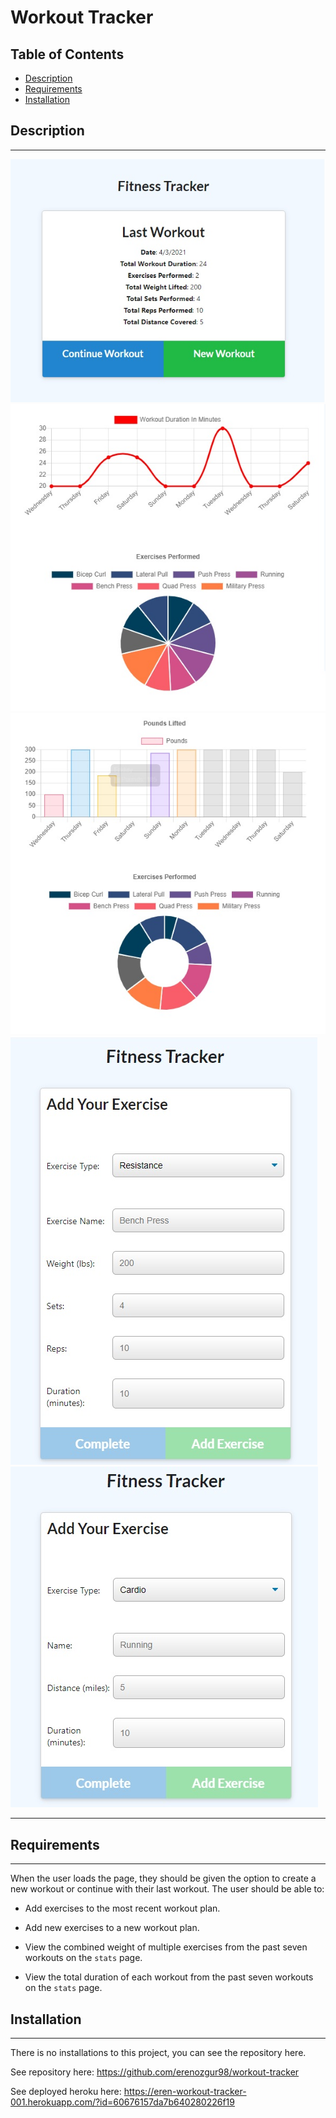 # **Workout Tracker**

## Table of Contents

* [Description](#description)
* [Requirements](#requirements)
* [Installation](#installation)

## Description
---

![1](/images/1.jpg)
![2](/images/2.jpg)
![3](/images/3.jpg)
![4](/images/4.jpg)
![5](/images/5.jpg)


---

## Requirements
---
When the user loads the page, they should be given the option to create a new workout or continue with their last workout.
The user should be able to:

  * Add exercises to the most recent workout plan.

  * Add new exercises to a new workout plan.

  * View the combined weight of multiple exercises from the past seven workouts on the `stats` page.

  * View the total duration of each workout from the past seven workouts on the `stats` page.


## Installation
---
There is no installations to this project, you can see the repository here.

See repository here: https://github.com/erenozgur98/workout-tracker

See deployed heroku here: https://eren-workout-tracker-001.herokuapp.com/?id=60676157da7b640280226f19
